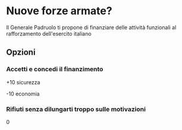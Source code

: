 # Nuove forze armate?
Il Generale Padruolo ti propone di finanziare delle attività funzionali al rafforzamento dell'esercito italiano
## Opzioni

### Accetti e concedi il finanzimento
+10 sicurezza

-10 economia

### Rifiuti senza dilungarti troppo sulle motivazioni 
0
